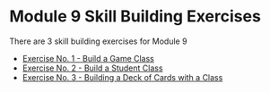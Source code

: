 # Module 9 Skill Building Exercises

There are 3 skill building exercises for Module 9

- [Exercise No. 1 - Build a Game Class](https://github.com/belgort-clark/ctec-121-module-9-skill-building/tree/master/exercise01)
- [Exercise No. 2 - Build a Student Class](https://github.com/belgort-clark/ctec-121-module-9-skill-building/tree/master/exercise02)
- [Exercise No. 3 - Building a Deck of Cards with a Class](https://github.com/belgort-clark/ctec-121-module-9-skill-building/tree/master/exercise03)
